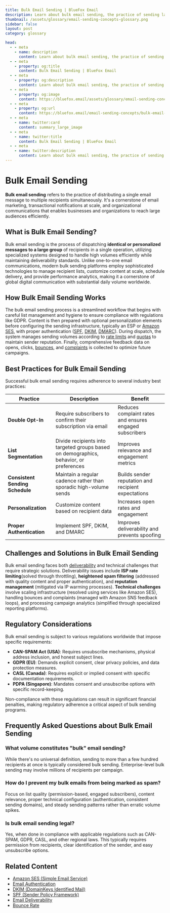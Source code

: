 ```yaml
---
title: Bulk Email Sending | BlueFox Email
description: Learn about bulk email sending, the practice of sending large volumes of emails to multiple recipients simultaneously, used for marketing campaigns, newsletters, and announcements.
thumbnail: /assets/glossary/email-sending-concepts-glossary.png
sidebar: false
layout: post
category: glossary

head:
  - - meta
    - name: description
      content: Learn about bulk email sending, the practice of sending large volumes of emails to multiple recipients simultaneously, used for marketing campaigns, newsletters, and announcements.
  - - meta
    - property: og:title
      content: Bulk Email Sending | BlueFox Email
  - - meta
    - property: og:description
      content: Learn about bulk email sending, the practice of sending large volumes of emails to multiple recipients simultaneously, used for marketing campaigns, newsletters, and announcements.
  - - meta
    - property: og:image
      content: https://bluefox.email/assets/glossary/email-sending-concepts-glossary.png
  - - meta
    - property: og:url
      content: https://bluefox.email/email-sending-concepts/bulk-email-sending
  - - meta
    - name: twitter:card
      content: summary_large_image
  - - meta
    - name: twitter:title
      content: Bulk Email Sending | BlueFox Email
  - - meta
    - name: twitter:description
      content: Learn about bulk email sending, the practice of sending large volumes of emails to multiple recipients simultaneously, used for marketing campaigns, newsletters, and announcements.
---
```


# Bulk Email Sending

**Bulk email sending** refers to the practice of distributing a single email message to multiple recipients simultaneously. It's a cornerstone of email marketing, transactional notifications at scale, and organizational communications that enables businesses and organizations to reach large audiences efficiently.

## What is Bulk Email Sending?

Bulk email sending is the process of dispatching **identical or personalized messages to a large group** of recipients in a single operation, utilizing specialized systems designed to handle high volumes efficiently while maintaining deliverability standards. Unlike one-to-one email communications, modern bulk sending platforms employ sophisticated technologies to manage recipient lists, customize content at scale, schedule delivery, and provide performance analytics, making it a cornerstone of global digital communication with substantial daily volume worldwide.

## How Bulk Email Sending Works

The bulk email sending process is a streamlined workflow that begins with careful list management and hygiene to ensure compliance with regulations like GDPR. Content is then prepared with optional personalization elements before configuring the sending infrastructure, typically an ESP or [Amazon SES](/aws-concepts/aws-ses), with proper authentication ([SPF](/email-sending-concepts/spf), [DKIM](/email-sending-concepts/dkim), [DMARC](/email-sending-concepts/dmarc)). During dispatch, the system manages sending volumes according to [rate limits](/aws-concepts/aws-sending-rate) and [quotas](/aws-concepts/aws-sending-quota) to maintain sender reputation. Finally, comprehensive feedback data on opens, clicks, [bounces](/email-sending-concepts/bounces), and [complaints](/email-sending-concepts/complaints) is collected to optimize future campaigns.

## Best Practices for Bulk Email Sending

Successful bulk email sending requires adherence to several industry best practices:

| Practice | Description | Benefit |
|----------|-------------|---------|
| **Double Opt-In** | Require subscribers to confirm their subscription via email | Reduces complaint rates and ensures engaged subscribers |
| **List Segmentation** | Divide recipients into targeted groups based on demographics, behavior, or preferences | Improves relevance and engagement metrics |
| **Consistent Sending Schedule** | Maintain a regular cadence rather than sporadic high-volume sends | Builds sender reputation and recipient expectations |
| **Personalization** | Customize content based on recipient data | Increases open rates and engagement |
| **Proper Authentication** | Implement SPF, DKIM, and DMARC | Improves deliverability and prevents spoofing |

## Challenges and Solutions in Bulk Email Sending

Bulk email sending faces both [deliverability](/email-sending-concepts/deliverability.md) and technical challenges that require strategic solutions. Deliverability issues include **ISP rate limiting**(solved through throttling), **heightened spam filtering** (addressed with quality content and proper authentication), and **reputation management** (mitigated via IP warming processes). **Technical challenges** involve scaling infrastructure (resolved using services like Amazon SES), handling bounces and complaints (managed with Amazon SNS feedback loops), and processing campaign analytics (simplified through specialized reporting platforms).

## Regulatory Considerations

Bulk email sending is subject to various regulations worldwide that impose specific requirements:

- **CAN-SPAM Act (USA)**: Requires unsubscribe mechanisms, physical address inclusion, and honest subject lines.
- **GDPR (EU)**: Demands explicit consent, clear privacy policies, and data protection measures.
- **CASL (Canada)**: Requires explicit or implied consent with specific documentation requirements.
- **PDPA (Singapore)**: Mandates consent and unsubscribe options with specific record-keeping.

Non-compliance with these regulations can result in significant financial penalties, making regulatory adherence a critical aspect of bulk sending programs.

## Frequently Asked Questions about Bulk Email Sending

### What volume constitutes "bulk" email sending?

While there's no universal definition, sending to more than a few hundred recipients at once is typically considered bulk sending. Enterprise-level bulk sending may involve millions of recipients per campaign.

### How do I prevent my bulk emails from being marked as spam?

Focus on list quality (permission-based, engaged subscribers), content relevance, proper technical configuration (authentication, consistent sending domains), and steady sending patterns rather than erratic volume spikes.

### Is bulk email sending legal?

Yes, when done in compliance with applicable regulations such as CAN-SPAM, GDPR, CASL, and other regional laws. This typically requires permission from recipients, clear identification of the sender, and easy unsubscribe options.


## Related Content

- [Amazon SES (Simple Email Service)](/aws-concepts/aws-ses)
- [Email Authentication](/email-sending-concepts/email-authentication)
- [DKIM (DomainKeys Identified Mail)](/email-sending-concepts/dkim)
- [SPF (Sender Policy Framework)](/email-sending-concepts/spf)
- [Email Deliverability](/email-sending-concepts/email-authentication)
- [Bounce Rate](/email-sending-concepts/bounce-rate)

<GlossaryCTA />
